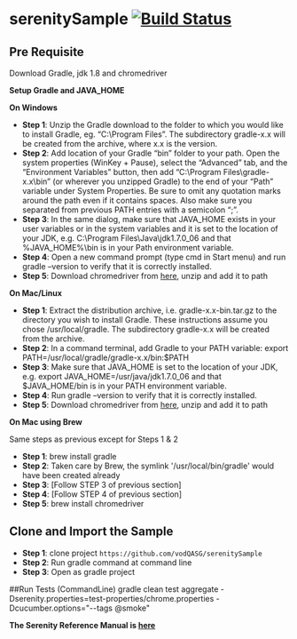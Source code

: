 # serenitySample   [![Build Status](https://travis-ci.org/vodQASG/serenitySample.svg?branch=master)](https://travis-ci.org/vodQASG/serenitySample)

## Pre Requisite
 Download Gradle, jdk 1.8 and chromedriver

 **Setup Gradle and JAVA_HOME**
 
 **On Windows**

 * **Step 1**: Unzip the Gradle download to the folder to which you would like to install Gradle, eg. “C:\Program Files”. The subdirectory gradle-x.x will be created from the archive, where x.x is the version.
 * **Step 2**: Add location of your Gradle “bin” folder to your path. Open the system properties (WinKey + Pause), select the “Advanced” tab, and the “Environment Variables” button, then add “C:\Program Files\gradle-x.x\bin” (or wherever you unzipped Gradle) to the end of your “Path” variable under System Properties. Be sure to omit any quotation marks around the path even if it contains spaces. Also make sure you separated from previous PATH entries with a semicolon “;”.
 * **Step 3**: In the same dialog, make sure that JAVA_HOME exists in your user variables or in the system variables and it is set to the location of your JDK, e.g. C:\Program Files\Java\jdk1.7.0_06 and that %JAVA_HOME%\bin is in your Path environment variable.
 * **Step 4**: Open a new command prompt (type cmd in Start menu) and run gradle –version to verify that it is correctly installed.
 * **Step 5**: Download chromedriver from [here](http://chromedriver.storage.googleapis.com/index.html), unzip and add it to path

**On Mac/Linux**

 * **Step 1**: Extract the distribution archive, i.e. gradle-x.x-bin.tar.gz to the directory you wish to install Gradle. These instructions assume you chose /usr/local/gradle. The subdirectory gradle-x.x will be created from the archive.
 * **Step 2**: In a command terminal, add Gradle to your PATH variable: export PATH=/usr/local/gradle/gradle-x.x/bin:$PATH
 * **Step 3**: Make sure that JAVA_HOME is set to the location of your JDK, e.g. export JAVA_HOME=/usr/java/jdk1.7.0_06 and that $JAVA_HOME/bin is in your PATH environment variable.
 * **Step 4**: Run gradle –version to verify that it is correctly installed.
 * **Step 5**: Download chromedriver from [here](http://chromedriver.storage.googleapis.com/index.html), unzip and add it to path
 
**On Mac using Brew**

  Same steps as previous except for Steps 1 & 2
* **Step 1**: brew install gradle
* **Step 2**: Taken care by Brew, the symlink '/usr/local/bin/gradle' would have been created already 
* **Step 3**: [Follow STEP 3 of previous section]
* **Step 4**: [Follow STEP 4 of previous section]
* **Step 5**: brew install chromedriver

## Clone and Import the Sample
* **Step 1**: clone project `https://github.com/vodQASG/serenitySample`
* **Step 2**: Run gradle command at command line
* **Step 3**: Open as gradle project

##Run Tests (CommandLine)
gradle clean test aggregate -Dserenity.properties=test-properties/chrome.properties -Dcucumber.options="--tags @smoke"

**The Serenity Reference Manual is [here](http://thucydides.info/docs/serenity-staging/#_serenity_with_cucumber)**
